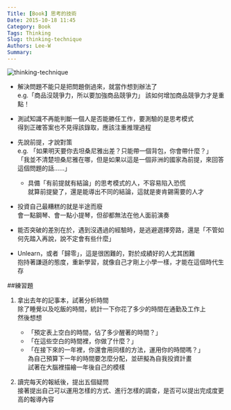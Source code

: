 ```yaml
---
Title: [Book] 思考的技術
Date: 2015-10-18 11:45
Category: Book
Tags: Thinking
Slug: thinking-technique
Authors: Lee-W
Summary: 
---
```


![thinking-technique](http://pic.eslite.com/Upload/Product/201506/m/635696947482798750.jpg)

<!--more-->

- 解決問題不能只是把問題倒過來，就當作想到辦法了  
	e.g.「商品沒競爭力，所以要加強商品競爭力」 
	該如何增加商品競爭力才是重點！

- 測試知識不再能判斷一個人是否能勝任工作，要測驗的是思考模式  
  得到正確答案也不見得該錄取，應該注重推理過程

- 先說前提，才說對策  
  e.g. 「如果明天要你去坦桑尼雅出差？只能帶一個背包，你會帶什麼？」  
  「我並不清楚坦桑尼雅在哪，但是如果以這是一個非洲的國家為前提，來回答這個問題的話......」
	- 具備「有前提就有結論」的思考模式的人，不容易陷入恐慌  
	  就算前提變了，還是能導出不同的結論，這就是麥肯錫需要的人才

- 投資自己最糟糕的就是半途而廢  
  會一點鋼琴、會一點小提琴，但卻都無法在他人面前演奏

- 能否突破的差別在於，遇到沒遇過的經驗時，是逃避選擇旁路，還是「不管如何先踏入再說，說不定會有些什麼」

- Unlearn，或者「歸零」，這是很困難的，對於成績好的人尤其困難  
  抱持著謙遜的態度，重新學習，就像自己才剛上小學一樣，才能在這個時代生存

##練習題
1. 拿出去年的記事本，試著分析時間  
   除了睡覺以及吃飯的時間，統計一下你花了多少的時間在通勤及工作上  
   然後想想
   - 「預定表上空白的時間，佔了多少醒著的時間？」
   - 「在這些空白的時間裡，你做了什麼？」
   - 「在接下來的一年裡，你還會用同樣的方法，運用你的時間嗎？」  
  為自己預算下一年的時間要怎麼分配，並研擬為自我投資計畫  
  試著在大腦裡描繪一年後自己的模樣

2. 讀完每天的報紙後，提出五個疑問  
   接著提出自己可以運用怎樣的方式、進行怎樣的調查，是否可以提出完成度更高的報導內容     

  